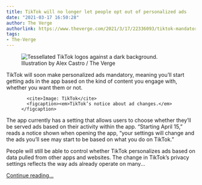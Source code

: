 ```yaml
---
title: TikTok will no longer let people opt out of personalized ads
date: "2021-03-17 16:50:28"
author: The Verge
authorlink: https://www.theverge.com/2021/3/17/22336093/tiktok-mandatory-personalized-ads-privacy-tracking
tags:
- The-Verge
---
```

<figure>
      <img alt="Tessellated TikTok logos against a dark background." src="https://cdn.vox-cdn.com/thumbor/S-_0O3VcoEyYoyXF2EZ2ijTjEJo=/0x0:2040x1360/1310x873/cdn.vox-cdn.com/uploads/chorus_image/image/68981887/acastro_190723_1777_tiktok_0001.0.0.jpg" />
        <figcaption>Illustration by Alex Castro / The Verge</figcaption>
    </figure>

  <p id="uTCqDl">TikTok will soon make personalized ads mandatory, meaning you’ll start getting ads in the app based on the kind of content you engage with, whether you want them or not.</p>
  <figure class="e-image">
        
      <cite>Image: TikTok</cite>
      <figcaption><em>TikTok’s notice about ad changes.</em></figcaption>
  </figure>
<p id="oOcWA7">The app currently has a setting that allows users to choose whether they’ll be served ads based on their activity within the app. “Starting April 15,” reads a notice shown when opening the app, “your settings will change and the ads you’ll see may start to be based on what you do on TikTok.”</p>
<p id="bdNIAA">People will still be able to control whether TikTok personalizes ads based on data pulled from other apps and websites. The change in TikTok’s privacy settings reflects the way ads already operate on many...</p>
  <p>
    <a href="https://www.theverge.com/2021/3/17/22336093/tiktok-mandatory-personalized-ads-privacy-tracking">Continue reading&hellip;</a>
  </p>